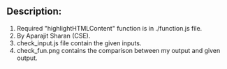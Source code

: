 <h2 align="left">Description:</h2>
<ol>
<li align="left">Required "highlightHTMLContent" function is in ./function.js file.</li>
<li align="left">By Aparajit Sharan (CSE).</li>
<li align="left">check_input.js file contain the given inputs.</li>
<li align="left">check_fun.png contains the comparison between my output and given output.</li>
</ol>





